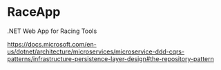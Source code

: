 # RaceApp
.NET Web App for Racing Tools

https://docs.microsoft.com/en-us/dotnet/architecture/microservices/microservice-ddd-cqrs-patterns/infrastructure-persistence-layer-design#the-repository-pattern

